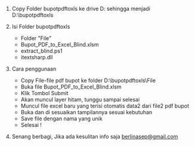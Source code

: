 1. Copy Folder bupotpdftoxls ke drive D:
   sehingga menjadi D:\bupotpdftoxls 

2. Isi Folder bupotpdftoxls
   -  Folder "File"
   -  Bupot_PDF_to_Excel_Blind.xlsm
   -  extract_blind.ps1
   -  itextsharp.dll

3. Cara penggunaan

   - Copy File-file pdf bupot ke folder D:\bupotpdftoxls\File
   - Buka file Bupot_PDF_to_Excel_Blind.xlsm
   - Klik Tombol Submit
   - Akan muncul layer hitam, tunggu sampai selesai
   - Muncul file excel baru yang terisi otomatis data2 dari file2 pdf bupot
   - Buka dan di sesuaikan tampilannya sesuai kebutuhan
   - Save file dengan nama yang unik
   - Selesai !

4. Senang berbagi, Jika ada kesulitan info saja berlinasep@gmail.com
